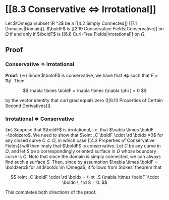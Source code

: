 # [[8.3 Conservative <=> Irrotational]]

Let $\Omega \subset \R ^3$ be a [[4.2 Simply Connected]] [[7.1 Domains|Domain]]. $\boldF$ is [[2.19 Conservative Fields|Conservative]] on $\Omega$ if and only if $\boldF$ is [[6.8 Curl-Free Fields|irrotational]] on $\Omega$.

## Proof

### Conservative => Irrotational

**Proof:** ($\Rightarrow$) Since $\boldF$ is conservative, we have that $\exists \phi$ such that $F=\nabla \phi$. Then

$$ \nabla \times \boldF = \nabla \times (\nabla \phi ) = 0 $$

by the vector identity that curl grad equals zero ([[6.10 Properties of Certain Second Derivatives]]).

### Irrotational => Conservative

($\Leftarrow$) Suppose that $\boldF$ is irrotational, i.e. that $\nabla \times \boldF =\boldzero$. We need to show that $\oint _C \boldF \cdot \rd \boldx =0$ for any closed curve $C\subset \Omega$, in which case [[4.3 Properties of Conservative Fields]] will then imply that $\boldF$ is conservative. Let $C$ be any curve in $\Omega$, and let $S$ be a correspondingly oriented surface in $\Omega$ whose boundary curve is $C$. Note that since the domain is simply connected, we can always find such a surface $S$. Then, since by assumption $\nabla \times \boldF = \boldzero$ for all $\boldx \in \Omega$, it follows from Stokes’ theorem that



$$ \oint _C \boldF \cdot \rd \boldx = \iint _S (\nabla \times \boldF )\cdot \boldn \, \rd S = 0. $$

This completes both directions of the proof.